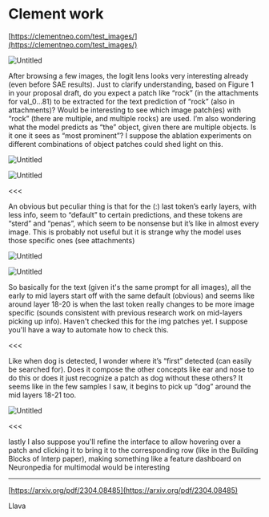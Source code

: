 # Clement work

[https://clementneo.com/test_images/](https://clementneo.com/test_images/)

![Untitled](Clement%20work%20164617a8fb7145029b828ee403b31a24/Untitled.png)

After browsing a few images, the logit lens looks very interesting already (even before SAE results). Just to clarify understanding, based on Figure 1 in your proposal draft, do you expect a patch like <IMG495> “rock” (in the attachments for val_0…81) to be extracted for the text prediction of “rock” (also in attachments)? Would be interesting to see which image patch(es) with “rock” (there are multiple, and multiple rocks) are used. I’m also wondering what the model predicts as “the” object, given there are multiple objects. Is it one it sees as “most prominent”? I suppose the ablation experiments on different combinations of object patches could shed light on this. 

![Untitled](Clement%20work%20164617a8fb7145029b828ee403b31a24/Untitled%201.png)

![Untitled](Clement%20work%20164617a8fb7145029b828ee403b31a24/Untitled%202.png)

<<<

An obvious but peculiar thing is that for the (:) last token’s early layers, with less info, seem to “default” to certain predictions, and these tokens are “sterd” and “penas”, which seem to be nonsense but it’s like in almost every image. This is probably not useful but it is strange why the model uses those specific ones (see attachments)

![Untitled](Clement%20work%20164617a8fb7145029b828ee403b31a24/Untitled%203.png)

![Untitled](Clement%20work%20164617a8fb7145029b828ee403b31a24/Untitled%204.png)

So basically for the text (given it's the same prompt for all images), all the early to mid layers start off with the same default (obvious) and seems like around layer 18-20 is when the last token really changes to be more image specific (sounds consistent with previous research work on mid-layers picking up info). Haven't checked this for the img patches yet. I suppose you'll have a way to automate how to check this. 

<<<

Like when dog is detected, I wonder where it’s “first” detected (can easily be searched for). Does it compose the other concepts like ear and nose to do this or does it just recognize a patch as dog without these others? It seems like in the few samples I saw, it begins to pick up “dog” around the mid layers 18-21 too.

![Untitled](Clement%20work%20164617a8fb7145029b828ee403b31a24/Untitled%205.png)

<<<

lastly I also suppose you'll refine the interface to allow hovering over a patch and clicking it to bring it to the corresponding row (like in the Building Blocks of Interp paper), making something like a feature dashboard on Neuronpedia for multimodal would be interesting

---

[https://arxiv.org/pdf/2304.08485](https://arxiv.org/pdf/2304.08485)

Llava